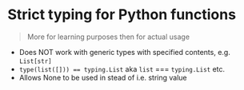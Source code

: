 # Strict typing for Python functions
> More for learning purposes then for actual usage
- Does NOT work with generic types with specified contents, e.g. `List[str]` 
- `type(list([])) == typing.List` aka `list` === `typing.List` etc.
- Allows None to be used in stead of i.e. string value